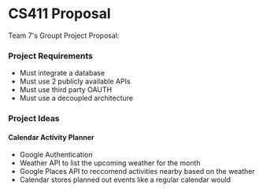 <h1> CS411 Proposal </h1> 
Team 7's Groupt Project Proposal:


<h3> Project Requirements </h3> 

* Must integrate a database 
* Must use 2 publicly available APIs 
* Must use third party OAUTH 
* Must use a decoupled architecture 


<h3> Project Ideas </h3> 


<h4> Calendar Activity Planner </h4> 

* Google Authentication 
* Weather API to list the upcoming weather for the month
* Google Places API to reccomend activities nearby based on the weather 
* Calendar stores planned out events like a regular calendar would 

